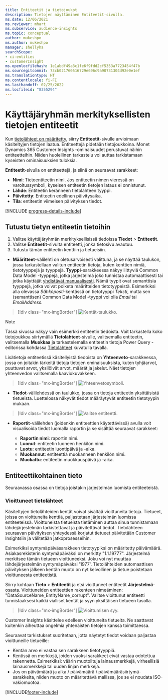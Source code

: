 ```yaml
---
title: Entiteetit ja tietojoukot
description: Tietojen näyttäminen Entiteetit-sivulla.
ms.date: 12/06/2021
ms.reviewer: mhart
ms.subservice: audience-insights
ms.topic: conceptual
author: mukeshpo
ms.author: mukeshpo
manager: shellyha
searchScope:
- ci-entities
- customerInsight
ms.openlocfilehash: 1e1abdf49a3c1fe6f9fdd2cf5353a7723454f47b
ms.sourcegitcommit: 73cb021760516729e696c9a90731304d92e0e1ef
ms.translationtype: HT
ms.contentlocale: fi-FI
ms.lasthandoff: 02/25/2022
ms.locfileid: "8355294"
---
```

# <a name="entities-in-audience-insights"></a>Käyttäjäryhmän merkityksellisten tietojen entiteetit

Kun [tietolähteet on määritetty](data-sources.md), siirry **Entiteetit**-sivulle arvioimaan käsiteltyjen tietojen laatua. Entiteettejä pidetään tietojoukkoina. Monet Dynamics 365 Customer Insights -ominaisuudet perustuvat näihin entiteetteihin. Niiden huolellinen tarkastelu voi auttaa tarkistamaan kyseisten ominaisuuksien tuloksia.

**Entiteetit**-sivulla on entiteettejä, ja siinä on seuraavat sarakkeet:

- **Nimi**: Tietoentiteetin nimi. Jos entiteetin nimen vieressä on varoitussymboli, kyseisen entiteetin tietojen lataus ei onnistunut.
- **Lähde**: Entiteetin keränneen tietolähteen tyyppi.
- **Päivitetty**: Entiteetin edellinen päivitysaika.
- **Tila**: entiteetin viimeisen päivityksen tiedot.

[!INCLUDE [progress-details-include](../includes/progress-details-pane.md)]

## <a name="explore-a-specific-entitys-data"></a>Tutustu tietyn entiteetin tietoihin

1. Valitse käyttäjäryhmän merkityksellisissä tiedoissa **Tiedot** > **Entiteetit**.
1. Valitse **Entiteetit**-sivulta entiteetti, jonka tietosivu avautuu.  
1. Tutustu tämän entiteetin kenttiin ja tietueisiin.

- **Määritteet**-välilehti on oletusarvoisesti valittuna, ja se näyttää taulukon, jossa tarkastellaan valitun entiteetin tietoja, kuten kenttien nimiä, tietotyyppejä ja tyyppejä. **Tyyppi**-sarakkeessa näkyy liittyviä Common Data Model -tyyppejä, jotka järjestelmä joko tunnistaa automaattisesti tai jotka käyttäjät [yhdistävät manuaalisesti](map-entities.md). Nämä tyypit ovat semanttisia tyyppejä, jotka voivat poiketa määritteiden tietotyypeistä. Esimerkiksi alla olevassa *Sähköposti*-kentässä on tietotyyppi *Teksti*, mutta sen (semanttisen) Common Data Model -tyyppi voi olla *Email* tai *EmailAddress*.

> [!div class="mx-imgBorder"]
> ![Kentät-taulukko.](media/data-manager-entities-fields.PNG "Kentät-taulukko")

> [!NOTE]
> Tässä sivussa näkyy vain esimerkki entiteetin tiedoista. Voit tarkastella koko tietojoukkoa siirtymällä **Tietolähteet**-sivulle, valitsemalla entiteetin, valitsemalla **Muokkaa** ja tarkastelemalla entiteetin tietoja Power Query -editorissa kohdassa [Tietolähteet](data-sources.md) kuvatulla tavalla.

Lisätietoja entiteetissä käsitellyistä tiedoista on **Yhteenveto**-sarakkeessa, jossa on joitakin tärkeitä tietoja tietojen ominaisuuksista, kuten tyhjäarvot, puuttuvat arvot, yksilöivät arvot, määrät ja jakelut. Näet tietojen yhteenvedon valitsemalla kaaviokuvakkeen.

> [!div class="mx-imgBorder"]
> ![Yhteenvetosymboli.](media/data-manager-entities-summary.png "Tietojen yhteenvetotaulukko")

- **Tiedot**-välilehdessä on taulukko, jossa on tietoja entiteetin yksittäisistä tietueista. Luettelossa näkyvät tiedot määräytyvät entiteetin tietotyypin mukaan.

> [!div class="mx-imgBorder"]
> ![Valitse entiteetti.](media/data-manager-entities-data.png "Valitse entiteetti")

- **Raportit**-välilehden (joidenkin entiteettien käytettävissä) avulla voit visualisoida tiedot luomalla raportin ja se sisältää seuraavat sarakkeet:

  - **Raportin nimi**: raportin nimi.
  - **Luonut**: entiteetin luoneen henkilön nimi.
  - **Luotu**: entiteetin luontipäivä ja -aika.
  - **Muokannut**: entiteettiä muokanneen henkilön nimi.
  - **Muokattu**: entiteetin muokkauspäivä ja -aika. 

## <a name="entity-specific-information"></a>Entiteettikohtainen tieto

Seuraavassa osassa on tietoja joistakin järjestelmän luomista entiteeteistä.

### <a name="corrupted-data-sources"></a>Vioittuneet tietolähteet

Käsiteltyjen tietolähteiden kentät voivat sisältää vioittuneita tietoja. Tietueet, joissa on vioittuneita kenttiä, paljastetaan järjestelmän luomissa entiteeteissä. Vioittuneista tietueista tietäminen auttaa sinua tunnistamaan lähdejärjestelmän tarkistettavat ja päivitettävät tiedot. Tietolähteen seuraavan päivityksen yhteydessä korjatut tietueet päivitetään Customer Insightsiin ja välitetään jatkoprosesseihin. 

Esimerkiksi syntymäpäiväsarakkeen tietotyypiksi on määritetty päivämäärä. Asiakasrekisterin syntymäpäiväksi on merkitty "1.1.19777". Järjestelmä merkitsee tämän tietueen vioittuneeksi. Joku voi nyt muuttaa lähdejärjestelmän syntymäpäiväksi '1977'. Tietolähteiden automaattisen päivityksen jälkeen kentän muoto on nyt kelvollinen ja tietue poistetaan vioittuneesta entiteetistä. 

Siirry kohtaan **Tieto** > **Entiteetit** ja etsi vioittuneet entiteetit **Järjestelmä**-osasta. Vioittuneiden entiteettien rakenteen nimeäminen: "DataSourceName_EntityName_corrupt". Valitse vioittunut entiteetti tunnistaaksesi kaikki vialliset kentät ja syyn yksittäisen tietueen tasolla.
> [!div class="mx-imgBorder"]
> ![Vioittumisen syy.](media/corruption-reason.png "Vioittumisen syy")

Customer Insights käsittelee edelleen vioittuneita tietueita. Ne saattavat kuitenkin aiheuttaa ongelmia yhtenäisten tietojen kanssa toimittaessa.

Seuraavat tarkistukset suoritetaan, jotta näytetyt tiedot voidaan paljastaa vioittuneille tietueille: 

- Kentän arvo ei vastaa sen sarakkeen tietotyyppiä.
- Kentissä on merkkejä, joiden vuoksi sarakkeet eivät vastaa odotettua rakennetta. Esimerkiksi: väärin muotoiltuja lainausmerkkejä, virheellisiä lainausmerkkejä tai uuden linjan merkkejä.
- Jos on päivämäärä ja aika / päivämäärä / päivämääräsiirtymä-sarakkeita, niiden muoto on määritettävä mallissa, jos se ei noudata ISO-vakiomuotoa.


[!INCLUDE[footer-include](../includes/footer-banner.md)]
